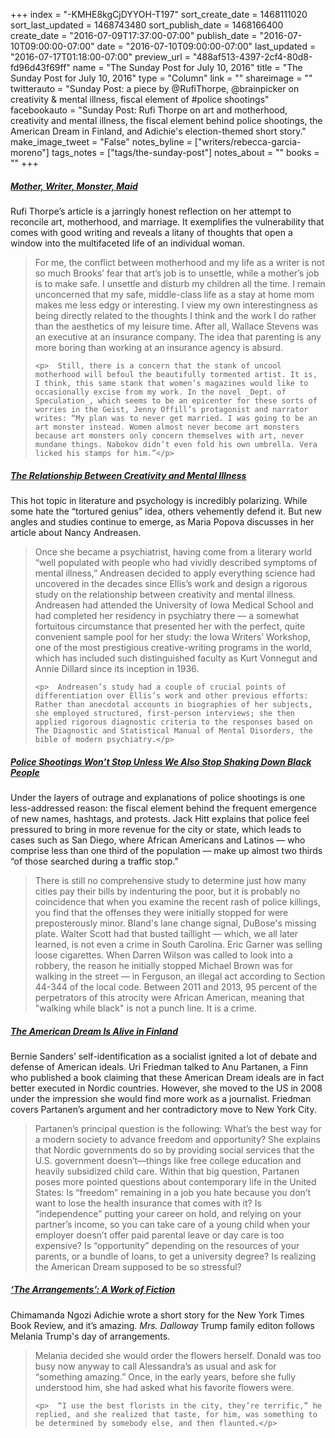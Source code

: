 +++
index = "-KMHE8kgCjDYYOH-T197"
sort_create_date = 1468111020
sort_last_updated = 1468743480
sort_publish_date = 1468166400
create_date = "2016-07-09T17:37:00-07:00"
publish_date = "2016-07-10T09:00:00-07:00"
date = "2016-07-10T09:00:00-07:00"
last_updated = "2016-07-17T01:18:00-07:00"
preview_url = "488af513-4397-2cf4-80d8-fd96d43f69ff"
name = "The Sunday Post for July 10, 2016"
title = "The Sunday Post for July 10, 2016"
type = "Column"
link = ""
shareimage = ""
twitterauto = "Sunday Post: a piece by @RufiThorpe, @brainpicker on creativity & mental illness, fiscal element of #police shootings"
facebookauto = "Sunday Post: Rufi Thorpe on art and motherhood, creativity and mental illness, the fiscal element behind police shootings, the American Dream in Finland, and Adichie's election-themed short story."
make_image_tweet = "False"
notes_byline = ["writers/rebecca-garcia-moreno"]
tags_notes = ["tags/the-sunday-post"]
notes_about = ""
books = ""
+++
<h5><a href="http://velamag.com/mother-writer-monster-maid/" title="Mother, Writer, Monster, Maid">Mother, Writer, Monster, Maid</a></h5>

Rufi Thorpe’s article is a jarringly honest reflection on her attempt to reconcile art, motherhood, and marriage. It exemplifies the vulnerability that comes with good writing and reveals a litany of thoughts that open a window into the multifaceted life of an individual woman. 

<blockquote>
	<p>	 For me, the conflict between motherhood and my life as a writer is not so much Brooks’ fear that art’s job is to unsettle, while a mother’s job is to make safe. I unsettle and disturb my children all the time. I remain unconcerned that my safe, middle-class life as a stay at home mom makes me less edgy or interesting. I view my own interestingness as being directly related to the thoughts I think and the work I do rather than the aesthetics of my leisure time. After all, Wallace Stevens was an executive at an insurance company. The idea that parenting is any more boring than working at an insurance agency is absurd.</p>
	
	<p>	 Still, there is a concern that the stank of uncool motherhood will befoul the beautifully tormented artist. It is, I think, this same stank that women’s magazines would like to occasionally excise from my work. In the novel _Dept. of Speculation_, which seems to be an epicenter for these sorts of worries in the Geist, Jenny Offill’s protagonist and narrator writes: “My plan was to never get married. I was going to be an art monster instead. Women almost never become art monsters because art monsters only concern themselves with art, never mundane things. Nabokov didn’t even fold his own umbrella. Vera licked his stamps for him.”</p>
</blockquote> 

<h5><a href="https://www.brainpickings.org/2014/07/21/creativity-and-mental-illness/?utm_content=buffer47dca&utm_medium=social&utm_source=twitter.com&utm_campaign=buffer" title="The Relationship Between Creativity and Mental Illness">The Relationship Between Creativity and Mental Illness</a></h5>

This hot topic in literature and psychology is incredibly polarizing. While some hate the “tortured genius” idea, others vehemently defend it. But new angles and studies continue to emerge, as Maria Popova discusses in her article about Nancy Andreasen.  

<blockquote>
	<p>	Once she became a psychiatrist, having come from a literary world “well populated with people who had vividly described symptoms of mental illness,” Andreasen decided to apply everything science had uncovered in the decades since Ellis’s work and design a rigorous study on the relationship between creativity and mental illness. Andreasen had attended the University of Iowa Medical School and had completed her residency in psychiatry there — a somewhat fortuitous circumstance that presented her with the perfect, quite convenient sample pool for her study: the Iowa Writers’ Workshop, one of the most prestigious creative-writing programs in the world, which has included such distinguished faculty as Kurt Vonnegut and Annie Dillard since its inception in 1936.</p>

	<p>	 Andreasen’s study had a couple of crucial points of differentiation over Ellis’s work and other previous efforts: Rather than anecdotal accounts in biographies of her subjects, she employed structured, first-person interviews; she then applied rigorous diagnostic criteria to the responses based on The Diagnostic and Statistical Manual of Mental Disorders, the bible of modern psychiatry.</p>
</blockquote>

<h5><a href="http://www.motherjones.com/politics/2015/07/police-shootings-traffic-stops-excessive-fines" title="Police Shootings Won’t Stop Unless We Also Stop Shaking Down Black People">Police Shootings Won’t Stop Unless We Also Stop Shaking Down Black People</a></h5>

Under the layers of outrage and explanations of police shootings is one less-addressed reason: the fiscal element behind the frequent emergence of new names, hashtags, and protests. Jack Hitt explains that police feel pressured to bring in more revenue for the city or state, which leads to cases such as San Diego, where African Americans and Latinos — who comprise less than one third of the population — make up almost two thirds “of those searched during a traffic stop.”

<blockquote>
There is still no comprehensive study to determine just how many cities pay their bills by indenturing the poor, but it is probably no coincidence that when you examine the recent rash of police killings, you find that the offenses they were initially stopped for were preposterously minor. Bland's lane change signal, DuBose's missing plate. Walter Scott had that busted taillight — which, we all later learned, is not even a crime in South Carolina. Eric Garner was selling loose cigarettes. When Darren Wilson was called to look into a robbery, the reason he initially stopped Michael Brown was for walking in the street — in Ferguson, an illegal act according to Section 44-344 of the local code. Between 2011 and 2013, 95 percent of the perpetrators of this atrocity were African American, meaning that "walking while black" is not a punch line. It is a crime.
</blockquote>

<h5><a href="http://www.theatlantic.com/international/archive/2016/07/nordic-american-dream-partanen/489032/?utm_source=pocket&utm_medium=email&utm_campaign=pockethits" title="The American Dream Is Alive in Finland">The American Dream Is Alive in Finland</a></h5>

Bernie Sanders’ self-identification as a socialist ignited a lot of debate and defense of American ideals. Uri Friedman talked to Anu Partanen, a Finn who published a book claiming that these American Dream ideals are in fact better executed in Nordic countries. However, she moved to the US in 2008 under the impression she would find more work as a journalist. Friedman covers Partanen’s argument and her contradictory move to New York City. 

<blockquote>
Partanen’s principal question is the following: What’s the best way for a modern society to advance freedom and opportunity? She explains that Nordic governments do so by providing social services that the U.S. government doesn’t—things like free college education and heavily subsidized child care. Within that big question, Partanen poses more pointed questions about contemporary life in the United States: Is “freedom” remaining in a job you hate because you don’t want to lose the health insurance that comes with it? Is “independence” putting your career on hold, and relying on your partner’s income, so you can take care of a young child when your employer doesn’t offer paid parental leave or day care is too expensive? Is “opportunity” depending on the resources of your parents, or a bundle of loans, to get a university degree? Is realizing the American Dream supposed to be so stressful?
</blockquote>

<h5><a href="http://www.nytimes.com/2016/07/03/books/review/melania-trump-in-chimamanda-ngozi-adichie-short-story.html?smid=tw-nytimes&smtyp=cur&_r=1" title="‘The Arrangements’: A Work of Fiction">‘The Arrangements’: A Work of Fiction</a></h5>

Chimamanda Ngozi Adichie wrote a short story for the New York Times Book Review, and it’s amazing. _Mrs. Dalloway_ Trump family editon follows Melania Trump's day of arrangements. 

<blockquote>
	<p>	 Melania decided she would order the flowers herself. Donald was too busy now anyway to call Alessandra’s as usual and ask for “something amazing.” Once, in the early years, before she fully understood him, she had asked what his favorite flowers were.</p>

	<p>	 “I use the best florists in the city, they’re terrific,” he replied, and she realized that taste, for him, was something to be determined by somebody else, and then flaunted.</p>
</blockquote>
